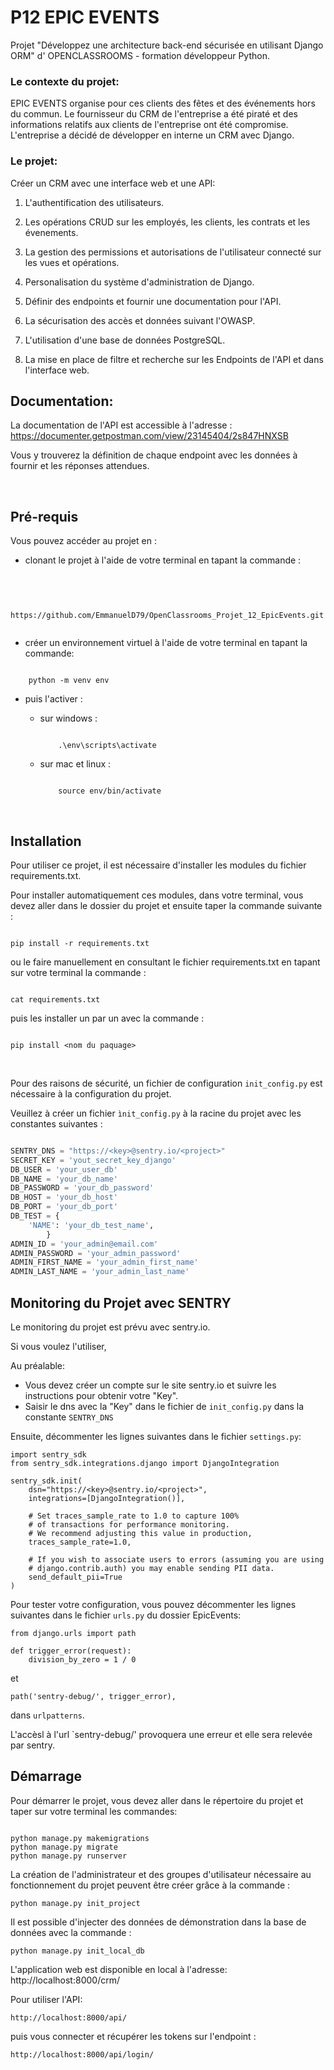 # **P12 EPIC EVENTS**

Projet "Développez une architecture back-end sécurisée en utilisant Django ORM" d' OPENCLASSROOMS - formation développeur Python.

### **Le contexte du projet**:
EPIC EVENTS organise pour ces clients des fêtes et des événements hors du commun. 
Le fournisseur du CRM de l'entreprise a été piraté et des informations relatifs aux clients de l'entreprise ont été compromise.
L'entreprise a décidé de développer en interne un CRM avec Django.

### **Le projet**:
Créer un CRM avec une interface web et une API:

1. L'authentification des utilisateurs.

2. Les opérations CRUD sur les employés, les clients, les contrats et les évenements.

3. La gestion des permissions et autorisations de l'utilisateur connecté sur les vues et opérations.

4. Personalisation du système d'administration de Django.

5. Définir des endpoints et fournir une documentation pour l'API.

6. La sécurisation des accès et données suivant l'OWASP.

7. L'utilisation d'une base de données PostgreSQL.

8. La mise en place de filtre et recherche sur les Endpoints de l'API et dans l'interface web.


## **Documentation**:

La documentation de l'API est accessible à l'adresse : https://documenter.getpostman.com/view/23145404/2s847HNXSB

Vous y trouverez la définition de chaque endpoint avec les données à fournir et les réponses attendues.

<br>

## **Pré-requis**

Vous pouvez accéder au projet en :

* clonant le projet à l'aide de votre terminal en tapant la commande :
<br> 

```

    https://github.com/EmmanuelD79/OpenClassrooms_Projet_12_EpicEvents.git


```

* créer un environnement virtuel à l'aide de votre terminal en tapant la commande:

```

    python -m venv env

```

* puis l'activer :
  * sur windows :

    ```

        .\env\scripts\activate

    ```

  * sur mac et linux :

    ```

        source env/bin/activate

    ```

<br>

## **Installation**

Pour utiliser ce projet, il est nécessaire d'installer les modules du fichier requirements.txt.

Pour installer automatiquement ces modules, dans votre terminal, vous devez aller dans le dossier du projet et ensuite taper la commande suivante :
```

pip install -r requirements.txt

```

ou le faire manuellement en consultant le fichier requirements.txt en tapant sur votre terminal la commande :

```

cat requirements.txt

```

puis les installer un par un avec la commande :

```

pip install <nom du paquage>

```
<br>

Pour des raisons de sécurité, un fichier de configuration `init_config.py` est nécessaire à la configuration du projet.

Veuillez à créer un fichier `ìnit_config.py` à la racine du projet avec les constantes suivantes :

```python

SENTRY_DNS = "https://<key>@sentry.io/<project>"
SECRET_KEY = 'yout_secret_key_django'
DB_USER = 'your_user_db'
DB_NAME = 'your_db_name'
DB_PASSWORD = 'your_db_password'
DB_HOST = 'your_db_host'
DB_PORT = 'your_db_port'
DB_TEST = {
    'NAME': 'your_db_test_name',
        }
ADMIN_ID = 'your_admin@email.com'
ADMIN_PASSWORD = 'your_admin_password'
ADMIN_FIRST_NAME = 'your_admin_first_name'
ADMIN_LAST_NAME = 'your_admin_last_name'

```

## **Monitoring du Projet avec SENTRY**

Le monitoring du projet est prévu avec sentry.io.

Si vous voulez l'utiliser,

Au préalable:

* Vous devez créer un compte sur le site sentry.io et suivre les instructions pour obtenir votre "Key".
* Saisir le dns avec la "Key" dans le fichier de `init_config.py` dans la constante `SENTRY_DNS`


Ensuite, décommenter les lignes suivantes dans le fichier `settings.py`:

```
import sentry_sdk
from sentry_sdk.integrations.django import DjangoIntegration

sentry_sdk.init(
    dsn="https://<key>@sentry.io/<project>",
    integrations=[DjangoIntegration()],

    # Set traces_sample_rate to 1.0 to capture 100%
    # of transactions for performance monitoring.
    # We recommend adjusting this value in production,
    traces_sample_rate=1.0,

    # If you wish to associate users to errors (assuming you are using
    # django.contrib.auth) you may enable sending PII data.
    send_default_pii=True
)

```

Pour tester votre configuration, vous pouvez décommenter les lignes suivantes dans le fichier `urls.py` du dossier EpicEvents:
```
from django.urls import path

def trigger_error(request):
    division_by_zero = 1 / 0
```

et
```
path('sentry-debug/', trigger_error),
```
dans `urlpatterns`.

L'accèsl à l'url `sentry-debug/' provoquera une erreur et elle sera relevée par sentry.


## **Démarrage**

Pour démarrer le projet, vous devez aller dans le répertoire du projet et taper sur votre terminal les commandes:

```

python manage.py makemigrations
python manage.py migrate
python manage.py runserver

```

La création de l'administrateur et des groupes d'utilisateur nécessaire au fonctionnement du projet peuvent être créer grâce à la commande :

```
python manage.py init_project

```

Il est possible d'injecter des données de démonstration dans la base de données avec la commande :

```
python manage.py init_local_db

```

L'application web est disponible en local à l'adresse:  http://localhost:8000/crm/

Pour utiliser l'API:
```
http://localhost:8000/api/

```
puis vous connecter et récupérer les tokens sur l'endpoint :
```
http://localhost:8000/api/login/

```
